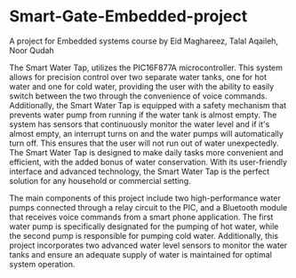 # Smart-Gate-Embedded-project
A project for Embedded systems course by Eid Maghareez, Talal Aqaileh, Noor Qudah

The Smart Water Tap, utilizes the PIC16F877A microcontroller. This system allows for precision control over two separate water tanks, one for hot water and one for cold water, providing the user with the ability to easily switch between the two through the convenience of voice commands. Additionally, the Smart Water Tap is equipped with a safety mechanism that prevents water pump from running if the water tank is almost empty. The system has sensors that continuously monitor the water level and if it's almost empty, an interrupt turns on and the water pumps will automatically turn off. This ensures that the user will not run out of water unexpectedly. The Smart Water Tap is designed to make daily tasks more convenient and efficient, with the added bonus of water conservation. With its user-friendly interface and advanced technology, the Smart Water Tap is the perfect solution for any household or commercial setting.

The main components of this project include two high-performance water pumps connected through a relay circuit to the PIC, and a Bluetooth module that receives voice commands from a smart phone application. 
The first water pump is specifically designated for the pumping of hot water, while the second pump is responsible for pumping cold water. Additionally, this project incorporates two advanced water level sensors to monitor the water tanks and ensure an adequate supply of water is maintained for optimal system operation.



